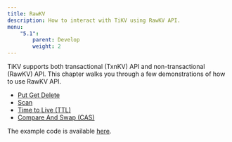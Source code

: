 ```yaml
---
title: RawKV
description: How to interact with TiKV using RawKV API.
menu:
    "5.1":
        parent: Develop
        weight: 2
---
```


TiKV supports both transactional (TxnKV) API and non-transactional (RawKV) API. This chapter walks you through a few demonstrations of how to use RawKV API.

- [Put Get Delete](../put-get-delete)
- [Scan](../scan)
- [Time to Live (TTL)](../ttl)
- [Compare And Swap (CAS)](../cas)

The example code is available [here](https://github.com/marsishandsome/tikv-client-examples).
